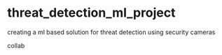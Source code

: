 # threat_detection_ml_project
creating a ml based solution for threat detection using security cameras

collab
